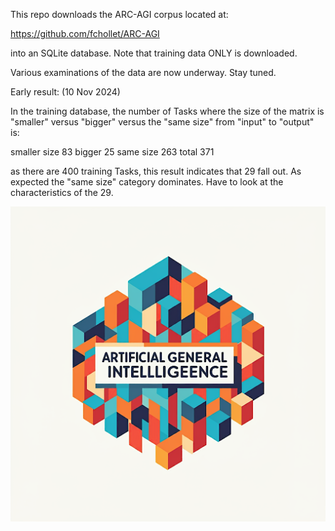 This repo downloads the ARC-AGI corpus located at:

https://github.com/fchollet/ARC-AGI

into an SQLite database.  Note that training data ONLY is downloaded.

Various examinations of the data are now underway.  Stay tuned.

Early result: (10 Nov 2024)

In the training database, the number of Tasks where the size of the 
matrix is "smaller" versus "bigger" versus the "same size" from "input" to "output" 
is:

smaller size 83 bigger 25 same size 263 total 371

as there are 400 training Tasks, this result indicates that 29 fall out.  As expected the "same size"
category dominates.  Have to look at the characteristics of the 29.

![LOGO HERE](/docs/images/logo.png)

